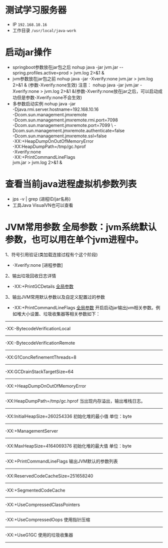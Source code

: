 # 测试学习服务器
* IP
`192.168.10.16` 
* 工作目录
`/usr/local/java-work`


# 启动jar操作 
* springboot参数放在jar包之后
nohup java -jar jvm.jar --spring.profiles.active=prod > jvm.log 2>&1 &
* jvm参数放在jar包之前
nohup java -jar -Xverify:none jvm.jar  > jvm.log 2>&1 & (参数-Xverify:none生效)
注意：
nohup java -jar jvm.jar  -Xverify:none  > jvm.log 2>&1 &(参数-Xverify:none放在jar之后，可以启动成功但是参数-Xverify:none不会生效)
* 多参数启动实例
nohup java -jar \
-Djava.rmi.server.hostname=192.168.10.16 \
-Dcom.sun.management.jmxremote \
-Dcom.sun.management.jmxremote.rmi.port=7098 \
-Dcom.sun.management.jmxremote.port=7099 \ 
-Dcom.sun.management.jmxremote.authenticate=false \
-Dcom.sun.management.jmxremote.ssl=false \
-XX:+HeapDumpOnOutOfMemoryError \
-XX:HeapDumpPath=/tmp/gc.hprof \
-Xverify:none \
-XX:+PrintCommandLineFlags \
jvm.jar  > jvm.log 2>&1 & 


# 查看当前java进程虚拟机参数列表
* jps -v | grep (进程ID/jar名称)
* 工具Java VisualVN也可以查看


# JVM常用参数 全局参数：jvm系统默认参数，也可以用在单个jvm进程中。
1、符号引用验证(类加载连接过程有个这个阶段)
* -Xverify:none  [进程参数]

2、输出垃圾回收日志详情
* -XX:+PrintGCDetails  [全局参数](https://blog.csdn.net/lanwp5302/article/details/100183369)

3、输出JVM常用默认参数以及自定义配置过的参数
* -XX:+PrintCommandLineFlags  [全局参数](https://blog.csdn.net/lanwp5302/article/details/100183369) 
开启启动jar输出jvm相关参数。例如堆大小设置、垃圾收集器等相关参数如下：
***
-XX:-BytecodeVerificationLocal 
***
-XX:-BytecodeVerificationRemote 
***
-XX:G1ConcRefinementThreads=8 
***
-XX:GCDrainStackTargetSize=64 
***
-XX:+HeapDumpOnOutOfMemoryError 
***
-XX:HeapDumpPath=/tmp/gc.hprof  当出现内存溢出，输出堆栈日志。
***
-XX:InitialHeapSize=260254336  初始化堆的最小值 单位：byte
***
-XX:+ManagementServer 
***
-XX:MaxHeapSize=4164069376  初始化堆的最大值 单位：byte
***
-XX:+PrintCommandLineFlags 输出JVM默认的参数列表
***
-XX:ReservedCodeCacheSize=251658240 
***
-XX:+SegmentedCodeCache 
***
-XX:+UseCompressedClassPointers 
***
-XX:+UseCompressedOops 使用指针压缩
***
-XX:+UseG1GC 使用的垃圾收集器
***
